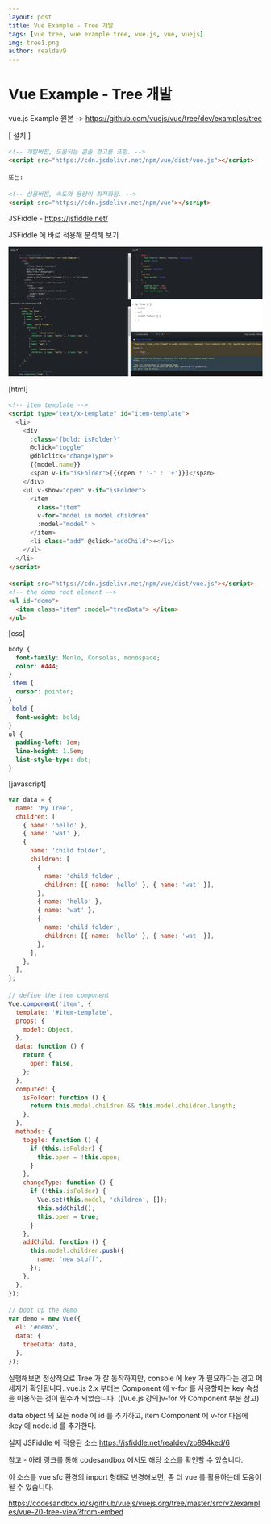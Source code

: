 ```yaml
---
layout: post
title: Vue Example - Tree 개발
tags: [vue tree, vue example tree, vue.js, vue, vuejs]
img: tree1.png
author: realdev9
---
```


# Vue Example - Tree 개발

vue.js Example 원본 ->
<https://github.com/vuejs/vue/tree/dev/examples/tree>

[ 설치 ]

```html
<!-- 개발버전, 도움되는 콘솔 경고를 포함. -->
<script src="https://cdn.jsdelivr.net/npm/vue/dist/vue.js"></script>

또는:

<!-- 상용버전, 속도와 용량이 최적화됨. -->
<script src="https://cdn.jsdelivr.net/npm/vue"></script>
```

JSFiddle - <https://jsfiddle.net/>

JSFiddle 에 바로 적용해 분석해 보기

![tree2](/assets/img/tree2.png 'tree 개발 example')

[html]

```html
<!-- item template -->
<script type="text/x-template" id="item-template">
  <li>
    <div
      :class="{bold: isFolder}"
      @click="toggle"
      @dblclick="changeType">
      {{model.name}}
      <span v-if="isFolder">[{{open ? '-' : '+'}}]</span>
    </div>
    <ul v-show="open" v-if="isFolder">
      <item
        class="item"
        v-for="model in model.children"
        :model="model" >
      </item>
      <li class="add" @click="addChild">+</li>
    </ul>
  </li>
</script>

<script src="https://cdn.jsdelivr.net/npm/vue/dist/vue.js"></script>
<!-- the demo root element -->
<ul id="demo">
  <item class="item" :model="treeData"> </item>
</ul>
```

[css]

```css
body {
  font-family: Menlo, Consolas, monospace;
  color: #444;
}
.item {
  cursor: pointer;
}
.bold {
  font-weight: bold;
}
ul {
  padding-left: 1em;
  line-height: 1.5em;
  list-style-type: dot;
}
```

[javascript]

```javascript
var data = {
  name: 'My Tree',
  children: [
    { name: 'hello' },
    { name: 'wat' },
    {
      name: 'child folder',
      children: [
        {
          name: 'child folder',
          children: [{ name: 'hello' }, { name: 'wat' }],
        },
        { name: 'hello' },
        { name: 'wat' },
        {
          name: 'child folder',
          children: [{ name: 'hello' }, { name: 'wat' }],
        },
      ],
    },
  ],
};

// define the item component
Vue.component('item', {
  template: '#item-template',
  props: {
    model: Object,
  },
  data: function () {
    return {
      open: false,
    };
  },
  computed: {
    isFolder: function () {
      return this.model.children && this.model.children.length;
    },
  },
  methods: {
    toggle: function () {
      if (this.isFolder) {
        this.open = !this.open;
      }
    },
    changeType: function () {
      if (!this.isFolder) {
        Vue.set(this.model, 'children', []);
        this.addChild();
        this.open = true;
      }
    },
    addChild: function () {
      this.model.children.push({
        name: 'new stuff',
      });
    },
  },
});

// boot up the demo
var demo = new Vue({
  el: '#demo',
  data: {
    treeData: data,
  },
});
```

실행해보면 정상적으로 Tree 가 잘 동작하지만, console 에 key 가 필요하다는 경고 메세지가 확인됩니다.
vue.js 2.x 부터는 Component 에 v-for 를 사용할때는 key 속성을 이용하는 것이 필수가 되었습니다.
([Vue.js 강의]v-for 와 Component 부분 참고)

data object 의 모든 node 에 id 를 추가하고, item Component 에 v-for 다음에 :key 에 node.id 를 추가한다.

실제 JSFiddle 에 적용된 소스
<https://jsfiddle.net/realdev/zo894ked/6>

참고 - 아래 링크를 통해 codesandbox 에서도 해당 소스를 확인할 수 있습니다.

이 소스를 vue sfc 환경의 import 형태로 변경해보면, 좀 더 vue 를 활용하는데 도움이 될 수 있습니다.

<https://codesandbox.io/s/github/vuejs/vuejs.org/tree/master/src/v2/examples/vue-20-tree-view?from-embed>
